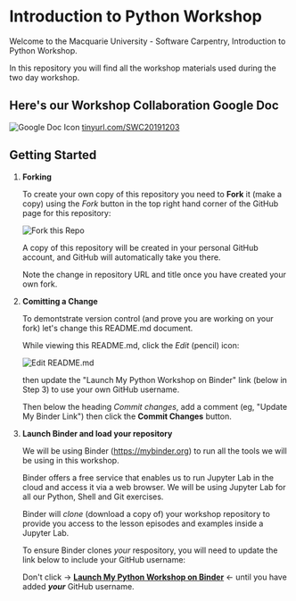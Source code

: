 # Introduction to Python Workshop

Welcome to the Macquarie University - Software Carpentry, Introduction to Python Workshop.

In this repository you will find all the workshop materials used during the two day workshop.

## Here's our Workshop Collaboration Google Doc

![Google Doc Icon](https://img.icons8.com/color/48/000000/google-docs.png)
[tinyurl.com/SWC20191203](https://tinyurl.com/SWC20191203)


## Getting Started

1. **Forking**

   To create your own copy of this repository you need to **Fork** it (make a copy) using the *Fork* button in the top right hand corner of the GitHub page for this repository:
   
   ![Fork this Repo](images/github-fork.png)
   
   A copy of this repository will be created in your personal GitHub account, and GitHub will automatically take you there.
   
   Note the change in repository URL and title once you have created your own fork. 
   
2. **Comitting a Change**

   To demontstrate version control (and prove you are working on your fork) let's change this README.md document.
   
   While viewing this README.md, click the *Edit* (pencil) icon:
   
   ![Edit README.md](images/github-readme-edit.png)
   
   then update the "Launch My Python Workshop on Binder" link (below in Step 3) to use your own GitHub username.
   
   Then below the heading *Commit changes*, add a comment (eg, "Update My Binder Link") then click the **Commit Changes** button.

3. **Launch Binder and load your repository**

   We will be using Binder (https://mybinder.org) to run all the tools we will be using in this workshop.  
   
   Binder offers a free service that enables us to run Jupyter Lab in the cloud and access it via a web browser. We will be using Jupyter Lab for all our Python, Shell and Git exercises.
   
   Binder will *clone* (download a copy of) your workshop repository to provide you access to the lesson episodes and examples inside a Jupyter Lab. 
   
   To ensure Binder clones *your* respository, you will need to update the link below to include your GitHub username:
   
   [//]: # (TIP: change the next line to include your GitHub username instead of the place holder)
   
   [Launch My Python Workshop on Binder]:
   https://mybinder.org/v2/gh/theahouse/2019-12-03-intro-to-python-workshop/master?filepath=welcome.ipynb&urlpath=lab/tree/welcome.ipynb
   
   Don't click -> **[Launch My Python Workshop on Binder]** <- until you have added ***your*** GitHub username.
   

